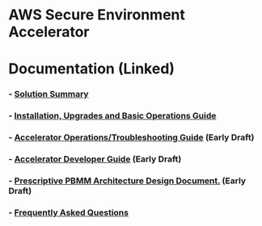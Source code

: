 # AWS Secure Environment Accelerator

# **Documentation** (Linked)

### - [Solution Summary](../README.md)

### - [Installation, Upgrades and Basic Operations Guide](installation/index.md)

### - [Accelerator Operations/Troubleshooting Guide](https://github.com/aws-samples/aws-pbmm-accelerator/wiki/Operations-Guide) (Early Draft)

### - [Accelerator Developer Guide](https://github.com/aws-samples/aws-pbmm-accelerator/wiki/Developer-Guide) (Early Draft)

### - [Prescriptive PBMM Architecture Design Document.](https://github.com/aws-samples/aws-pbmm-accelerator/blob/feature/8.35-architecture-document-v2/documentation/architecture/index.md) (Early Draft)

### - [Frequently Asked Questions](faq/index.md)
